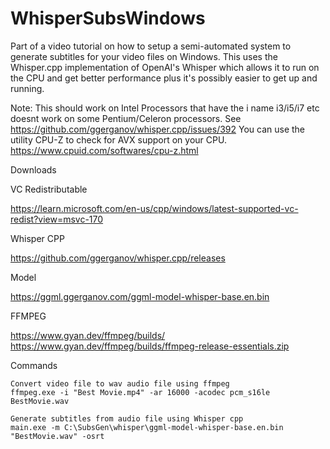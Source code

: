 # WhisperSubsWindows
Part of a video tutorial on how to setup a semi-automated system to generate subtitles for your video files on Windows.
This uses the Whisper.cpp implementation of OpenAI's Whisper which allows it to run on the CPU and get better performance plus it's possibly easier to get up and running.

Note: This should work on Intel Processors that have the i name i3/i5/i7 etc doesnt work on some Pentium/Celeron processors. 
See https://github.com/ggerganov/whisper.cpp/issues/392 
You can use the utility CPU-Z to check for AVX support on your CPU. 
https://www.cpuid.com/softwares/cpu-z.html

Downloads<br/>

VC Redistributable<br/>
 
https://learn.microsoft.com/en-us/cpp/windows/latest-supported-vc-redist?view=msvc-170

Whisper CPP<br/>
 
https://github.com/ggerganov/whisper.cpp/releases

Model<br/>

https://ggml.ggerganov.com/ggml-model-whisper-base.en.bin

FFMPEG<br/>

https://www.gyan.dev/ffmpeg/builds/
        https://www.gyan.dev/ffmpeg/builds/ffmpeg-release-essentials.zip


Commands<br/>

    Convert video file to wav audio file using ffmpeg
    ffmpeg.exe -i "Best Movie.mp4" -ar 16000 -acodec pcm_s16le BestMovie.wav

    Generate subtitles from audio file using Whisper cpp
    main.exe -m C:\SubsGen\whisper\ggml-model-whisper-base.en.bin "BestMovie.wav" -osrt
